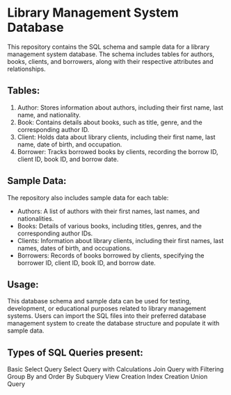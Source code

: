 # Library Management System Database

This repository contains the SQL schema and sample data for a library management system database. The schema includes tables for authors, books, clients, and borrowers, along with their respective attributes and relationships.

## Tables:

1. Author: Stores information about authors, including their first name, last name, and nationality.
2. Book: Contains details about books, such as title, genre, and the corresponding author ID.
3. Client: Holds data about library clients, including their first name, last name, date of birth, and occupation.
4. Borrower: Tracks borrowed books by clients, recording the borrow ID, client ID, book ID, and borrow date.

## Sample Data:

The repository also includes sample data for each table:

- Authors: A list of authors with their first names, last names, and nationalities.
- Books: Details of various books, including titles, genres, and the corresponding author IDs.
- Clients: Information about library clients, including their first names, last names, dates of birth, and occupations.
- Borrowers: Records of books borrowed by clients, specifying the borrower ID, client ID, book ID, and borrow date.

## Usage:

This database schema and sample data can be used for testing, development, or educational purposes related to library management systems. Users can import the SQL files into their preferred database management system to create the database structure and populate it with sample data.

## Types of SQL Queries present:
Basic Select Query
Select Query with Calculations
Join Query with Filtering
Group By and Order By
Subquery
View Creation
Index Creation
Union Query
